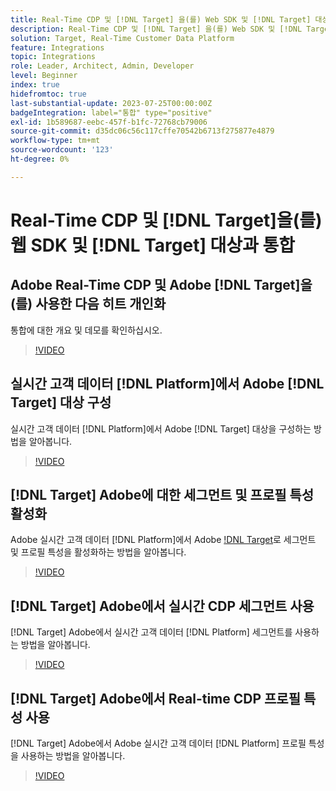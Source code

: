 ```yaml
---
title: Real-Time CDP 및 [!DNL Target] 을(를) Web SDK 및 [!DNL Target] 대상 통합
description: Real-Time CDP 및 [!DNL Target] 을(를) Web SDK 및 [!DNL Target] 대상과 통합하는 방법에 대해 알아봅니다.
solution: Target, Real-Time Customer Data Platform
feature: Integrations
topic: Integrations
role: Leader, Architect, Admin, Developer
level: Beginner
index: true
hidefromtoc: true
last-substantial-update: 2023-07-25T00:00:00Z
badgeIntegration: label="통합" type="positive"
exl-id: 1b589687-eebc-457f-b1fc-72768cb79006
source-git-commit: d35dc06c56c117cffe70542b6713f275877e4879
workflow-type: tm+mt
source-wordcount: '123'
ht-degree: 0%

---
```


# Real-Time CDP 및 [!DNL Target]을(를) 웹 SDK 및 [!DNL Target] 대상과 통합

## Adobe Real-Time CDP 및 Adobe [!DNL Target]을(를) 사용한 다음 히트 개인화

통합에 대한 개요 및 데모를 확인하십시오.

>[!VIDEO](https://video.tv.adobe.com/v/340091?quality=12&learn=on)


## 실시간 고객 데이터 [!DNL Platform]에서 Adobe [!DNL Target] 대상 구성

실시간 고객 데이터 [!DNL Platform]에서 Adobe [!DNL Target] 대상을 구성하는 방법을 알아봅니다.

>[!VIDEO](https://video.tv.adobe.com/v/3418799/?learn=on)

## [!DNL Target] Adobe에 대한 세그먼트 및 프로필 특성 활성화

Adobe 실시간 고객 데이터 [!DNL Platform]에서 Adobe [!DNL Target](으)로 세그먼트 및 프로필 특성을 활성화하는 방법을 알아봅니다.

>[!VIDEO](https://video.tv.adobe.com/v/3419036/?learn=on)

## [!DNL Target] Adobe에서 실시간 CDP 세그먼트 사용

[!DNL Target] Adobe에서 실시간 고객 데이터 [!DNL Platform] 세그먼트를 사용하는 방법을 알아봅니다.

>[!VIDEO](https://video.tv.adobe.com/v/3419149/?learn=on)

## [!DNL Target] Adobe에서 Real-time CDP 프로필 특성 사용

[!DNL Target] Adobe에서 Adobe 실시간 고객 데이터 [!DNL Platform] 프로필 특성을 사용하는 방법을 알아봅니다.

>[!VIDEO](https://video.tv.adobe.com/v/3419318/?learn=on)
